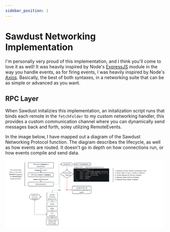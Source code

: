 ```yaml
---
sidebar_position: 1
---
```


# Sawdust Networking Implementation

I'm personally very proud of this implementation, and I think you'll come to love it as well! It was heavily inspired by Node's [ExpressJS](https://expressjs.com/) module in the way you handle events, as for firing events, I was heavily inspired by Node's [Axios](https://axios-http.com/). Basically, the best of both syntaxes, in a networking suite that can be as simple or advanced as you want.

## RPC Layer

When Sawdust initalizies this implementation, an initalization script runs that binds each remote in the `fetchFolder` to my custom networking handler, this provides a custom communication channel where you can dynamically send messages back and forth, soley utilizing RemoteEvents.

In the image below, I have mapped out a diagram of the Sawdust Networking Protocol function. The diagram describes the lifecycle, as well as how events are routed. It doesn't go in depth on how connections run, or how events compile and send data.

![Sawdust Networking Protocol](./img/NetworkProtocol.png)
